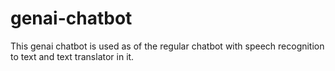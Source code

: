# genai-chatbot
This genai chatbot is used as of the regular chatbot with speech recognition to text and text translator in it.
